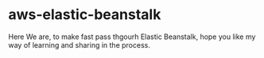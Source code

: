 # aws-elastic-beanstalk
Here We are, to make fast pass thgourh Elastic Beanstalk, hope you like my way of learning and sharing in the process.
